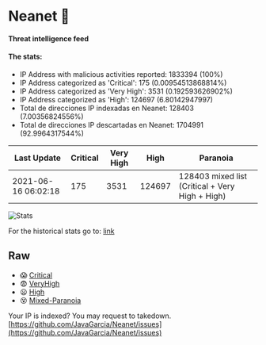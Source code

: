 # Neanet :hocho:
#### Threat intelligence feed
#### The stats:

- IP Address with malicious activities reported: 1833394 (100%)
- IP Address categorized as 'Critical':  175 (0.00954513868814%)
- IP Address categorized as 'Very High':  3531 (0.192593626902%)
- IP Address categorized as 'High':  124697 (6.80142947997)
- Total de direcciones IP indexadas en Neanet:  128403 (7.00356824556%)
- Total de direcciones IP descartadas en Neanet:  1704991 (92.9964317544%)

| Last Update | Critical | Very High | High | Paranoia |
| --- | --- | --- | --- | --- |
| 2021-06-16 06:02:18 | 175 | 3531 | 124697 | 128403 mixed list (Critical + Very High + High)|

![Stats](https://docs.google.com/spreadsheets/d/e/2PACX-1vSnaNMIXVabIpDJjufMlzH7poXnshF3mgd8Is1g9ytUEzVsP5my4Trn8f-xkoLLQ38xpL3HtmUexLo6/pubchart?oid=501124687&format=image)

For the historical stats go to: [link](/stats.csv)
## Raw
- :scream: [Critical](https://raw.githubusercontent.com/JavaGarcia/Neanet/master/blacklists/neanet_critical.txt)
- :fearful: [VeryHigh](https://raw.githubusercontent.com/JavaGarcia/Neanet/master/blacklists/neanet_veryHigh.txtt)
- :frowning: [High](https://raw.githubusercontent.com/JavaGarcia/Neanet/master/blacklists/neanet_high.txt)
- :dizzy_face: [Mixed-Paranoia](https://raw.githubusercontent.com/JavaGarcia/Neanet/master/blacklists/neanet_all.txt)


Your IP is indexed? You may request to takedown. [https://github.com/JavaGarcia/Neanet/issues](https://github.com/JavaGarcia/Neanet/issues)






































































































































































































































































































































































































































































































































































































































































































































































































































































































































































































































































































































































































































































































































































































































































































































































































































































































































































































































































































































































































































































































































































































































































































































































































































































































































































































































































































































































































































































































































































































































































































































































































































































































































































































































































































































































































































































































































































































































































































































































































































































































































































































































































































































































































































































































































































































































































































































































































































































































































































































































































































































































































































































































































































































































































































































































































































































































































































































































































































































































































































































































































































































































































































































































































































































































































































































































































































































































































































































































































































































































































































































































































































